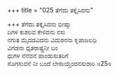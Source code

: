 +++
title = "025 ತೆಗೆದು ತಕ್ಕೈಸಿದನು"

+++
ತೆಗೆದು ತಕ್ಕೈಸಿದನು ಭೀಷ್ಮಾ  
ದಿಗಳ ಕುಶಲವ ಕೇಳಿದನು ನಸು  
ನಗುತ ಮೈದಡವಿದನು ವಿದುರನನಾ ಕೃಪಾಜಲಧಿ   
ವಿಗಡನಾ ಧೃತರಾಷ್ಟ್ರನೀ ಬಂ  
ಧುಗಳ ನೆನೆವನೆ ಪಾಂಡುಸುತರಿಗೆ  
ಸೊಗಸುವನೆ ನೀ ಬಂದೆ ಲೇಸಾಯ್ತೆಂದನಸುರಾರಿ     ॥25॥